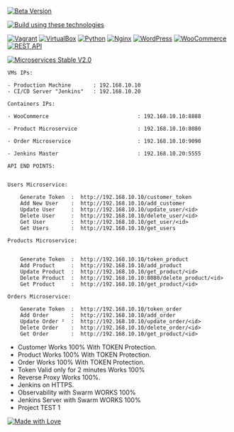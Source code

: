[![Beta Version](https://img.shields.io/badge/Beta-Version%20v1.0-orange.svg)](https://github.com/AbdelatifAitBara/ProjectB/tree/8a82fc980648d161495f33690f15eb3ddb151f48)


[![Build using these technologies](https://img.shields.io/badge/Build%20using%20these%20technologies-brightgreen)](https://github.com/AbdelatifAitBara/ProjectB)

[![Vagrant](https://img.shields.io/badge/Vagrant-orange)](https://www.vagrantup.com/)
[![VirtualBox](https://img.shields.io/badge/VirtualBox-blueviolet)](https://www.virtualbox.org/)
[![Python](https://img.shields.io/badge/Python-blue)](https://www.python.org/)
[![Nginx](https://img.shields.io/badge/Nginx-brightgreen)](https://nginx.org/)
[![WordPress](https://img.shields.io/badge/WordPress-informational)](https://wordpress.org/)
[![WooCommerce](https://img.shields.io/badge/WooCommerce-success)](https://woocommerce.com/)
[![REST API](https://img.shields.io/badge/REST%20API-lightgrey)](https://en.wikipedia.org/wiki/Representational_state_transfer)



[![Microservices Stable V2.0](https://img.shields.io/badge/Microservices-Stable%20V2.0-blueviolet)](https://github.com/AbdelatifAitBara/ProjectB/tree/09104a37f45ccdeda8ecf9ff4d28c390e9b821ad)


```
VMs IPs:

- Production Machine       : 192.168.10.10
- CI/CD Server "Jenkins"   : 192.168.10.20

```

```
Containers IPs:

- WooCommerce                            : 192.168.10.10:8888

- Product Microservice                   : 192.168.10.10:8080

- Order Microservice                     : 192.168.10.10:9090

- Jenkins Master                         : 192.168.10.20:5555

```


```
API END POINTS: 


Users Microservice: 

    Generate Token  :  http://192.168.10.10/customer_token
    Add New User    :  http://192.168.10.10/add_customer
    Update User     :  http://192.168.10.10/update_user/<id>
    Delete User     :  http://192.168.10.10/delete_user/<id>
    Get User        :  http://192.168.10.10/get_user/<id>
    Get Users       :  http://192.168.10.10/get_users

Products Microservice: 


    Generate Token  :  http://192.168.10.10/token_product
    Add Product     :  http://192.168.10.10/add_product
    Update Product  :  http://192.168.10.10/get_product/<id>
    Delete Product  :  http://192.168.10.10:8080/delete_product/<id>
    Get Product     :  http://192.168.10.10/get_product/<id>

Orders Microservice: 

    Generate Token  :  http://192.168.10.10/token_order
    Add Order       :  http://192.168.10.10/add_order
    Update Order ²  :  http://192.168.10.10/update_order/<id>
    Delete Order    :  http://192.168.10.10/delete_order/<id>
    Get Order       :  http://192.168.10.10/get_product/<id>

```

- Customer Works 100% With TOKEN Protection.
- Product Works 100% With TOKEN Protection.
- Order Works 100% With TOKEN Protection.
- Token Valid only for 2 minutes Works 100%
- Reverse Proxy Works 100%.
- Jenkins on HTTPS.
- Observability with Swarm WORKS 100%
- Jenkins Server with Swarm WORKS 100%
- Project TEST 1

[![Made with Love](https://img.shields.io/badge/Made%20with-Love-red)](https://github.com/AbdelatifAitBara/ProjectB)
